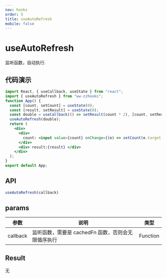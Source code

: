 ```yaml
---
nav: hooks
order: 5
title: useAutoRefresh
mobile: false
---
```

# useAutoRefresh

监听函数，自动执行.

## 代码演示

```jsx
import React, { useCallback, useState } from "react";
import { useAutoRefresh } from "ww-zzhooks";
function App() {
  const [count, setCount] = useState(0);
  const [result, setResult] = useState(0);
  const double = useCallback(() => setResult(count * 2), [count, setResult]);
  useAutoRefresh(double);
  return (
    <div>
      <div>
        count: <input value={count} onChange={(e) => setCount(e.target.value)} />
      </div>
      <div> result:{result} </div>
    </div>
  );
}
export default App;

```

## API

```js
useAutoRefresh(callback)
```

## params

| 参数     | 说明                                               | 类型     |
| -------- | -------------------------------------------------- | -------- |
| callback | 监听函数，需要是 cachedFn 函数，否则会无限循序执行 | Function |

## Result

无

